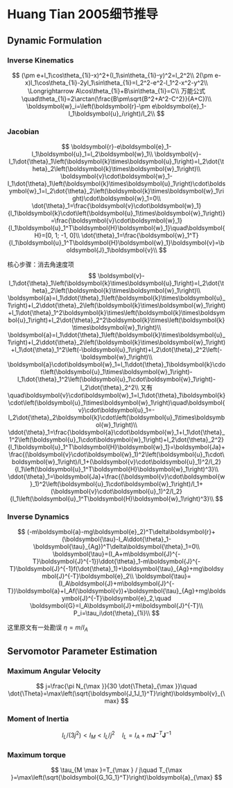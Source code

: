 # Huang Tian 2005细节推导

## Dynamic Formulation

### Inverse Kinematics

$$
(\pm e+l_1\cos\theta_{1i}-x)^2+(l_1\sin\theta_{1i}-y)^2=l_2^2\\
2(\pm e-x)l_1\cos\theta_{1i}-2yl_1\sin\theta_{1i}=l_2^2-e^2-l_1^2-x^2-y^2\\
\Longrightarrow A\cos\theta_{1i}+B\sin\theta_{1i}=C\\
万能公式\quad\theta_{1i}=2\arctan(\frac{B\pm\sqrt{B^2+A^2-C^2}}{A+C})\\
\boldsymbol{w}_i=\left(\boldsymbol{r}-\pm e\boldsymbol{e}_1-l_1\boldsymbol{u}_i\right)/l_2\\
$$

### Jacobian

$$
\boldsymbol{r}-e\boldsymbol{e}_1-l_1\boldsymbol{u}_1=l_2\boldsymbol{w}_1\\
\boldsymbol{v}-l_1\dot{\theta}_1\left(\boldsymbol{k}\times\boldsymbol{u}_1\right)=l_2\dot{\theta}_2\left(\boldsymbol{k}\times\boldsymbol{w}_1\right)\\
\boldsymbol{v}\cdot\boldsymbol{w}_1-l_1\dot{\theta}_1\left(\boldsymbol{k}\times\boldsymbol{u}_1\right)\cdot\boldsymbol{w}_1=l_2\dot{\theta}_2\left(\boldsymbol{k}\times\boldsymbol{w}_1\right)\cdot\boldsymbol{w}_1=0\\
\dot{\theta}_1=\frac{\boldsymbol{v}\cdot\boldsymbol{w}_1}{l_1\boldsymbol{k}\cdot\left(\boldsymbol{u}_1\times\boldsymbol{w}_1\right)}=\frac{\boldsymbol{v}\cdot\boldsymbol{w}_1}{l_1\boldsymbol{u}_1^T\boldsymbol{H}\boldsymbol{w}_1}\quad\boldsymbol{H}=[0, 1; -1, 0]\\
\dot{\theta}_1=\frac{\boldsymbol{w}_1^T}{l_1\boldsymbol{u}_1^T\boldsymbol{H}\boldsymbol{w}_1}\boldsymbol{v}=\boldsymbol{J}_1\boldsymbol{v}\\
$$

核心步骤：消去角速度项
$$
\boldsymbol{v}-l_1\dot{\theta}_1\left(\boldsymbol{k}\times\boldsymbol{u}_1\right)=l_2\dot{\theta}_2\left(\boldsymbol{k}\times\boldsymbol{w}_1\right)\\
\boldsymbol{a}=l_1\ddot{\theta}_1\left(\boldsymbol{k}\times\boldsymbol{u}_1\right)+l_2\ddot{\theta}_2\left(\boldsymbol{k}\times\boldsymbol{w}_1\right)+l_1\dot{\theta}_1^2\boldsymbol{k}\times\left(\boldsymbol{k}\times\boldsymbol{u}_1\right)+l_2\dot{\theta}_2^2\boldsymbol{k}\times\left(\boldsymbol{k}\times\boldsymbol{w}_1\right)\\
\boldsymbol{a}=l_1\ddot{\theta}_1\left(\boldsymbol{k}\times\boldsymbol{u}_1\right)+l_2\ddot{\theta}_2\left(\boldsymbol{k}\times\boldsymbol{w}_1\right)+l_1\dot{\theta}_1^2\left(-\boldsymbol{u}_1\right)+l_2\dot{\theta}_2^2\left(-\boldsymbol{w}_1\right)\\
\boldsymbol{a}\cdot\boldsymbol{w}_1=l_1\ddot{\theta}_1\boldsymbol{k}\cdot\left(\boldsymbol{u}_1\times\boldsymbol{w}_1\right)-l_1\dot{\theta}_1^2\left(\boldsymbol{u}_1\cdot\boldsymbol{w}_1\right)-l_2\dot{\theta}_2^2\\
又有\quad\boldsymbol{v}\cdot\boldsymbol{w}_1=l_1\dot{\theta}_1\boldsymbol{k}\cdot\left(\boldsymbol{u}_1\times\boldsymbol{w}_1\right)\quad\boldsymbol{v}\cdot\boldsymbol{u}_1=-l_2\dot{\theta}_2\boldsymbol{k}\cdot\left(\boldsymbol{u}_1\times\boldsymbol{w}_1\right)\\
\ddot{\theta}_1=\frac{\boldsymbol{a}\cdot\boldsymbol{w}_1+l_1\dot{\theta}_1^2\left(\boldsymbol{u}_1\cdot\boldsymbol{w}_1\right)+l_2\dot{\theta}_2^2}{l_1\boldsymbol{u}_1^T\boldsymbol{H}\boldsymbol{w}_1}=\boldsymbol{Ja}+\frac{(\boldsymbol{v}\cdot\boldsymbol{w}_1)^2\left(\boldsymbol{u}_1\cdot\boldsymbol{w}_1\right)/l_1+(\boldsymbol{v}\cdot\boldsymbol{u}_1)^2/l_2}{l_1\left(\boldsymbol{u}_1^T\boldsymbol{H}\boldsymbol{w}_1\right)^3}\\
\ddot{\theta}_1=\boldsymbol{Ja}+\frac{(\boldsymbol{v}\cdot\boldsymbol{w}_1)^2\left(\boldsymbol{u}_1\cdot\boldsymbol{w}_1\right)/l_1+(\boldsymbol{v}\cdot\boldsymbol{u}_1)^2/l_2}{l_1\left(\boldsymbol{u}_1^T\boldsymbol{H}\boldsymbol{w}_1\right)^3}\\
$$

### Inverse Dynamics

$$
(-m\boldsymbol{a}-mg\boldsymbol{e}_2)^T\delta\boldsymbol{r}+(\boldsymbol{\tau}-I_A\ddot{\theta}_1-\boldsymbol{\tau}_{Ag})^T\delta\boldsymbol{\theta}_1=0\\
\boldsymbol{\tau}=(I_A+m\boldsymbol{J}^{-T}\boldsymbol{J}^{-1})\ddot{\theta}_1-m\boldsymbol{J}^{-T}\boldsymbol{J}^{-1}f(\dot{\theta}_1)+\boldsymbol{\tau}_{Ag}+mg\boldsymbol{J}^{-T}\boldsymbol{e}_2\\
\boldsymbol{\tau}=(I_A\boldsymbol{J}+m\boldsymbol{J}^{-T})\boldsymbol{a}+I_Af(\boldsymbol{v})+\boldsymbol{\tau}_{Ag}+mg\boldsymbol{J}^{-T}\boldsymbol{e}_2,\quad \boldsymbol{G}=I_A\boldsymbol{J}+m\boldsymbol{J}^{-T}\\
P_i=\tau_i\dot{\theta}_{1i}\\
$$

这里原文有一处勘误 $\eta=m/I_A$

## Servomotor Parameter Estimation

### Maximum Angular Velocity

$$
j=\frac{\pi N_{\max }}{30 \dot{\Theta}_{\max }}\quad
\dot{\Theta}=\max\left(\sqrt{\boldsymbol{J_1J_1}^T}\right)\boldsymbol{v}_{\max}
$$

### Moment of Inertia

$$
I_{L} /\left(3 j^{2}\right)<I_{M}<I_{L} / j^{2}\quad
I_L=I_A+m\boldsymbol{J}^{-T}\boldsymbol{J}^{-1}
$$

### Maximum torque

$$
\tau_{M \max }=T_{\max } / j\quad
T_{\max }=\max\left(\sqrt{\boldsymbol{G_1G_1}^T}\right)\boldsymbol{a}_{\max}
$$

